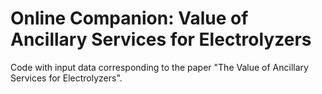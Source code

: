 # Online Companion: Value of Ancillary Services for Electrolyzers
Code with input data corresponding to the paper "The Value of Ancillary Services for Electrolyzers".
